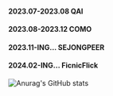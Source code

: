 
<div align="left">

#### 2023.07-2023.08 QAI <br>
#### 2023.08-2023.12 COMO <br>
#### 2023.11-ING...  SEJONGPEER <br>
#### 2024.02-ING...  FicnicFlick
</div>

![Anurag's GitHub stats](https://github-readme-stats.vercel.app/api?username=kimjuyoung99&count_private=true&hide=issues,stars)


 
<!--
**kimjuyoung99/kimjuyoung99** is a ✨ _special_ ✨ repository because its `README.md` (this file) appears on your GitHub profile.

Here are some ideas to get you started:
<div>
2023.07-2023.08 QAI
2023.08-2023.12 COMO
2023.11-ING...  SEJONGPEER
</div>

- 🔭 I’m currently working on ...
- 🌱 I’m currently learning ...
- 👯 I’m looking to collaborate on ...
- 🤔 I’m looking for help with ...
- 💬 Ask me about ...
- 📫 How to reach me: ...
- 😄 Pronouns: ...
- ⚡ Fun fact: ...
-->
